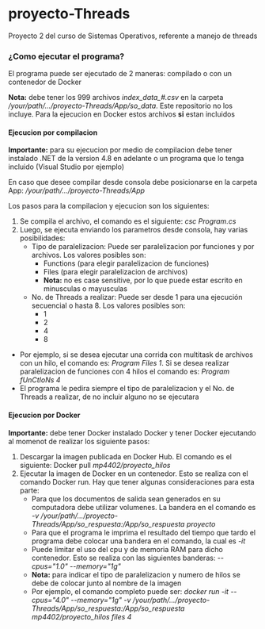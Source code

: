 # proyecto-Threads
Proyecto 2 del curso de Sistemas Operativos, referente a manejo de threads

### ¿Como ejecutar el programa?

El programa puede ser ejecutado de 2 maneras: compilado o con un contenedor de Docker

**Nota:**  debe tener los 999 archivos *index_data_#.csv* en la carpeta */your/path/.../proyecto-Threads/App/so_data*. Este repositorio no los incluye. Para la ejecucion en Docker estos archivos **si** estan incluidos

#### Ejecucion por compilacion

**Importante:** para su ejecucion por medio de compilacion debe tener instalado .NET de la version 4.8 en adelante o un programa que lo tenga incluido (Visual Studio por ejemplo)

En caso que desee compilar desde consola debe posicionarse en la carpeta App: */your/path/.../proyecto-Threads/App*

Los pasos para la compilacion y ejecucion son los siguientes:

1. Se compila el archivo, el comando es el siguiente: *csc Program.cs*
2. Luego, se ejecuta enviando los parametros desde consola, hay varias posibilidades:
    - Tipo de paralelizacion: Puede ser paralelizacion por funciones y por archivos. Los valores posibles son:
        - Functions (para elegir paralelizacion de funciones)
        - Files (para elegir paralelizacion de archivos)
        - **Nota:** no es case sensitive, por lo que puede estar escrito en minusculas o mayusculas
    - No. de Threads a realizar: Puede ser desde 1 para una ejecución secuencial o hasta 8. Los valores posibles son:
        - 1
        - 2
        - 4
        - 8
- Por ejemplo, si se desea ejecutar una corrida con multitask de archivos con un hilo, el comando es: *Program Files 1*. Si se desea realizar paralelizacion de funciones con 4 hilos el comando es: *Program fUnCtIoNs 4*
- El programa le pedira siempre el tipo de paralelizacion y el No. de Threads a realizar, de no incluir alguno no se ejecutara

#### Ejecucion por Docker

**Importante:** debe tener Docker instalado Docker y tener Docker ejecutando al momenot de realizar los siguiente pasos:
 1. Descargar la imagen publicada en Docker Hub. El comando es el siguiente: Docker pull *mp4402/proyecto_hilos*
 2. Ejecutar la imagen de Docker en un contenedor. Esto se realiza con el comando Docker run. Hay que tener algunas consideraciones para esta parte:
    - Para que los documentos de salida sean generados en su computadora debe utilizar volumenes. La bandera en el comando es *-v /your/path/.../proyecto-Threads/App/so_respuesta:/App/so_respuesta proyecto* 
    - Para que el programa le imprima el resultado del tiempo que tardo el programa debe colocar una bandera en el comando, la cual es *-it*
    - Puede limitar el uso del cpu y de memoria RAM para dicho contenedor. Esto se realiza con las siguientes banderas: *--cpus="1.0"* *--memory="1g"*
    - **Nota:** para indicar el tipo de paralelizacion y numero de hilos se debe de colocar junto al nombre de la imagen
    - Por ejemplo, el comando completo puede ser: *docker run -it --cpus="4.0" --memory="1g" -v /your/path/.../proyecto-Threads/App/so_respuesta:/App/so_respuesta mp4402/proyecto_hilos files 4*
